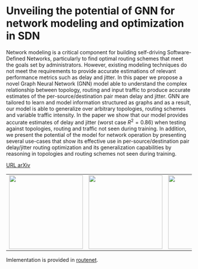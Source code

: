 # Unveiling the potential of GNN for network modeling and optimization in SDN

Network modeling is a critical component for building self-driving Software-Defined Networks, particularly to find optimal routing schemes that meet the goals set by administrators. However, existing modeling techniques do not meet the requirements to provide accurate estimations of relevant performance metrics such as delay and jitter. In this paper we propose a novel Graph Neural Network (GNN) model able to understand the complex relationship between topology, routing and input traffic to produce accurate estimates of the per-source/destination pair mean delay and jitter. GNN are tailored to learn and model information structured as graphs and as a result, our model is able to generalize over arbitrary topologies, routing schemes and variable traffic intensity. In the paper we show that our model provides accurate estimates of delay and jitter (worst case $R^2=0.86$) when testing against topologies, routing and traffic not seen during training. In addition, we present the potential of the model for network operation by presenting several use-cases that show its effective use in per-source/destination pair delay/jitter routing optimization and its generalization capabilities by reasoning in topologies and routing schemes not seen during training.

[URL arXiv](http://people.ac.upc.edu/pbarlet/)


<table>
  <tr>
    <td><img src="/assets/breakout.gif?raw=true" width="200"></td>
    <td><img src="/assets/cartpole.gif?raw=true" width="200"></td>
    <td><img src="/assets/pendulum.gif?raw=true" width="200"></td>
  </tr>
</table>

Imlementation is provided in  [routenet](routenet). 
